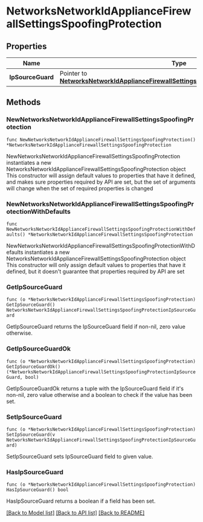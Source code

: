 # NetworksNetworkIdApplianceFirewallSettingsSpoofingProtection

## Properties

Name | Type | Description | Notes
------------ | ------------- | ------------- | -------------
**IpSourceGuard** | Pointer to [**NetworksNetworkIdApplianceFirewallSettingsSpoofingProtectionIpSourceGuard**](NetworksNetworkIdApplianceFirewallSettingsSpoofingProtectionIpSourceGuard.md) |  | [optional] 

## Methods

### NewNetworksNetworkIdApplianceFirewallSettingsSpoofingProtection

`func NewNetworksNetworkIdApplianceFirewallSettingsSpoofingProtection() *NetworksNetworkIdApplianceFirewallSettingsSpoofingProtection`

NewNetworksNetworkIdApplianceFirewallSettingsSpoofingProtection instantiates a new NetworksNetworkIdApplianceFirewallSettingsSpoofingProtection object
This constructor will assign default values to properties that have it defined,
and makes sure properties required by API are set, but the set of arguments
will change when the set of required properties is changed

### NewNetworksNetworkIdApplianceFirewallSettingsSpoofingProtectionWithDefaults

`func NewNetworksNetworkIdApplianceFirewallSettingsSpoofingProtectionWithDefaults() *NetworksNetworkIdApplianceFirewallSettingsSpoofingProtection`

NewNetworksNetworkIdApplianceFirewallSettingsSpoofingProtectionWithDefaults instantiates a new NetworksNetworkIdApplianceFirewallSettingsSpoofingProtection object
This constructor will only assign default values to properties that have it defined,
but it doesn't guarantee that properties required by API are set

### GetIpSourceGuard

`func (o *NetworksNetworkIdApplianceFirewallSettingsSpoofingProtection) GetIpSourceGuard() NetworksNetworkIdApplianceFirewallSettingsSpoofingProtectionIpSourceGuard`

GetIpSourceGuard returns the IpSourceGuard field if non-nil, zero value otherwise.

### GetIpSourceGuardOk

`func (o *NetworksNetworkIdApplianceFirewallSettingsSpoofingProtection) GetIpSourceGuardOk() (*NetworksNetworkIdApplianceFirewallSettingsSpoofingProtectionIpSourceGuard, bool)`

GetIpSourceGuardOk returns a tuple with the IpSourceGuard field if it's non-nil, zero value otherwise
and a boolean to check if the value has been set.

### SetIpSourceGuard

`func (o *NetworksNetworkIdApplianceFirewallSettingsSpoofingProtection) SetIpSourceGuard(v NetworksNetworkIdApplianceFirewallSettingsSpoofingProtectionIpSourceGuard)`

SetIpSourceGuard sets IpSourceGuard field to given value.

### HasIpSourceGuard

`func (o *NetworksNetworkIdApplianceFirewallSettingsSpoofingProtection) HasIpSourceGuard() bool`

HasIpSourceGuard returns a boolean if a field has been set.


[[Back to Model list]](../README.md#documentation-for-models) [[Back to API list]](../README.md#documentation-for-api-endpoints) [[Back to README]](../README.md)


